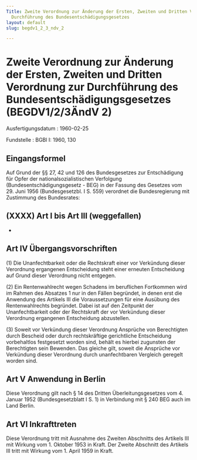 ```yaml
---
Title: Zweite Verordnung zur Änderung der Ersten, Zweiten und Dritten Verordnung zur
  Durchführung des Bundesentschädigungsgesetzes
layout: default
slug: begdv1_2_3_ndv_2

---
```


# Zweite Verordnung zur Änderung der Ersten, Zweiten und Dritten Verordnung zur Durchführung des Bundesentschädigungsgesetzes (BEGDV1/2/3ÄndV 2)

Ausfertigungsdatum
:   1960-02-25

Fundstelle
:   BGBl I: 1960, 130



## Eingangsformel

Auf Grund der §§ 27, 42 und 126 des Bundesgesetzes zur Entschädigung
für Opfer der nationalsozialistischen Verfolgung
(Bundesentschädigungsgesetz - BEG) in der Fassung des Gesetzes vom 29.
Juni 1956 (Bundesgesetzbl. I S. 559) verordnet die Bundesregierung mit
Zustimmung des Bundesrates:


## (XXXX) Art I bis Art III (weggefallen)

-


## Art IV Übergangsvorschriften

(1) Die Unanfechtbarkeit oder die Rechtskraft einer vor Verkündung
dieser Verordnung ergangenen Entscheidung steht einer erneuten
Entscheidung auf Grund dieser Verordnung nicht entgegen.

(2) Ein Rentenwahlrecht wegen Schadens im beruflichen Fortkommen wird
im Rahmen des Absatzes 1 nur in den Fällen begründet, in denen erst
die Anwendung des Artikels III die Voraussetzungen für eine Ausübung
des Rentenwahlrechts begründet. Dabei ist auf den Zeitpunkt der
Unanfechtbarkeit oder der Rechtskraft der vor Verkündung dieser
Verordnung ergangenen Entscheidung abzustellen.

(3) Soweit vor Verkündung dieser Verordnung Ansprüche von Berechtigten
durch Bescheid oder durch rechtskräftige gerichtliche Entscheidung
vorbehaltlos festgesetzt worden sind, behält es hierbei zugunsten der
Berechtigten sein Bewenden. Das gleiche gilt, soweit die Ansprüche vor
Verkündung dieser Verordnung durch unanfechtbaren Vergleich geregelt
worden sind.


## Art V Anwendung in Berlin

Diese Verordnung gilt nach § 14 des Dritten Überleitungsgesetzes vom
4\. Januar 1952 (Bundesgesetzblatt I S. 1) in Verbindung mit § 240 BEG
auch im Land Berlin.


## Art VI Inkrafttreten

Diese Verordnung tritt mit Ausnahme des Zweiten Abschnitts des
Artikels III mit Wirkung vom 1. Oktober 1953 in Kraft. Der Zweite
Abschnitt des Artikels III tritt mit Wirkung vom 1. April 1959 in
Kraft.

